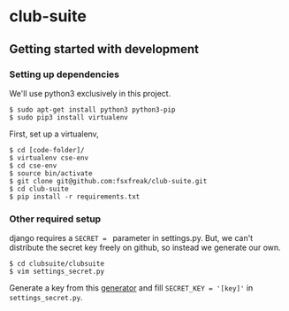 # club-suite

## Getting started with development
### Setting up dependencies
We'll use python3 exclusively in this project.
```
$ sudo apt-get install python3 python3-pip
$ sudo pip3 install virtualenv
```
First, set up a virtualenv,
```
$ cd [code-folder]/
$ virtualenv cse-env
$ cd cse-env
$ source bin/activate
$ git clone git@github.com:fsxfreak/club-suite.git
$ cd club-suite
$ pip install -r requirements.txt
```

### Other required setup
django requires a ```SECRET = ``` parameter in settings.py. But, we
can't distribute the secret key freely on github, so instead we generate
our own.
```
$ cd clubsuite/clubsuite
$ vim settings_secret.py
```
Generate a key from this 
[generator](http://www.miniwebtool.com/django-secret-key-generator/)
and fill ```SECRET_KEY = '[key]'``` in ```settings_secret.py```.
